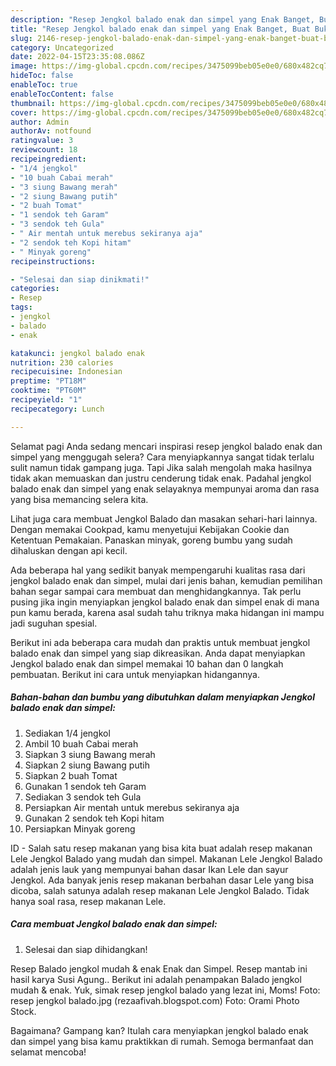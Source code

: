 ```yaml
---
description: "Resep Jengkol balado enak dan simpel yang Enak Banget, Buat Buka Puasa Sempurna"
title: "Resep Jengkol balado enak dan simpel yang Enak Banget, Buat Buka Puasa Sempurna"
slug: 2146-resep-jengkol-balado-enak-dan-simpel-yang-enak-banget-buat-buka-puasa-sempurna
category: Uncategorized
date: 2022-04-15T23:35:08.086Z
image: https://img-global.cpcdn.com/recipes/3475099beb05e0e0/680x482cq70/jengkol-balado-enak-dan-simpel-foto-resep-utama.jpg
hideToc: false
enableToc: true
enableTocContent: false
thumbnail: https://img-global.cpcdn.com/recipes/3475099beb05e0e0/680x482cq70/jengkol-balado-enak-dan-simpel-foto-resep-utama.jpg
cover: https://img-global.cpcdn.com/recipes/3475099beb05e0e0/680x482cq70/jengkol-balado-enak-dan-simpel-foto-resep-utama.jpg
author: Admin
authorAv: notfound
ratingvalue: 3
reviewcount: 18
recipeingredient:
- "1/4 jengkol"
- "10 buah Cabai merah"
- "3 siung Bawang merah"
- "2 siung Bawang putih"
- "2 buah Tomat"
- "1 sendok teh Garam"
- "3 sendok teh Gula"
- " Air mentah untuk merebus sekiranya aja"
- "2 sendok teh Kopi hitam"
- " Minyak goreng"
recipeinstructions:

- "Selesai dan siap dinikmati!"
categories:
- Resep
tags:
- jengkol
- balado
- enak

katakunci: jengkol balado enak 
nutrition: 230 calories
recipecuisine: Indonesian
preptime: "PT18M"
cooktime: "PT60M"
recipeyield: "1"
recipecategory: Lunch

---
```



Selamat pagi Anda sedang mencari inspirasi resep jengkol balado enak dan simpel yang menggugah selera? Cara menyiapkannya sangat tidak terlalu sulit namun tidak gampang juga. Tapi Jika salah mengolah maka hasilnya tidak akan memuaskan dan justru cenderung tidak enak. Padahal jengkol balado enak dan simpel yang enak selayaknya mempunyai aroma dan rasa yang bisa memancing selera kita.


Lihat juga cara membuat Jengkol Balado dan masakan sehari-hari lainnya. Dengan memakai Cookpad, kamu menyetujui Kebijakan Cookie dan Ketentuan Pemakaian. Panaskan minyak, goreng bumbu yang sudah dihaluskan dengan api kecil.

Ada beberapa hal yang sedikit banyak mempengaruhi kualitas rasa dari jengkol balado enak dan simpel, mulai dari jenis bahan, kemudian pemilihan bahan segar sampai cara membuat dan menghidangkannya. Tak perlu pusing jika ingin menyiapkan jengkol balado enak dan simpel enak di mana pun kamu berada, karena asal sudah tahu triknya maka hidangan ini mampu jadi suguhan spesial.


Berikut ini ada beberapa cara mudah dan praktis untuk membuat jengkol balado enak dan simpel yang siap dikreasikan. Anda dapat menyiapkan Jengkol balado enak dan simpel memakai 10 bahan dan 0 langkah pembuatan. Berikut ini cara untuk menyiapkan hidangannya.

<!--inarticleads1-->

##### Bahan-bahan dan bumbu yang dibutuhkan dalam menyiapkan Jengkol balado enak dan simpel:

1. Sediakan 1/4 jengkol
1. Ambil 10 buah Cabai merah
1. Siapkan 3 siung Bawang merah
1. Siapkan 2 siung Bawang putih
1. Siapkan 2 buah Tomat
1. Gunakan 1 sendok teh Garam
1. Sediakan 3 sendok teh Gula
1. Persiapkan  Air mentah untuk merebus sekiranya aja
1. Gunakan 2 sendok teh Kopi hitam
1. Persiapkan  Minyak goreng


ID - Salah satu resep makanan yang bisa kita buat adalah resep makanan Lele Jengkol Balado yang mudah dan simpel. Makanan Lele Jengkol Balado adalah jenis lauk yang mempunyai bahan dasar Ikan Lele dan sayur Jengkol. Ada banyak jenis resep makanan berbahan dasar Lele yang bisa dicoba, salah satunya adalah resep makanan Lele Jengkol Balado. Tidak hanya soal rasa, resep makanan Lele. 

<!--inarticleads2-->

##### Cara membuat Jengkol balado enak dan simpel:


1. Selesai dan siap dihidangkan!

Resep Balado jengkol mudah &amp; enak Enak dan Simpel. Resep mantab ini hasil karya Susi Agung.. Berikut ini adalah penampakan Balado jengkol mudah &amp; enak. Yuk, simak resep jengkol balado yang lezat ini, Moms! Foto: resep jengkol balado.jpg (rezaafivah.blogspot.com) Foto: Orami Photo Stock. 

Bagaimana? Gampang kan? Itulah cara menyiapkan jengkol balado enak dan simpel yang bisa kamu praktikkan di rumah. Semoga bermanfaat dan selamat mencoba!

